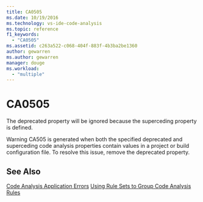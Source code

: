 ```yaml
---
title: CA0505
ms.date: 10/19/2016
ms.technology: vs-ide-code-analysis
ms.topic: reference
f1_keywords:
  - "CA0505"
ms.assetid: c263a522-c068-404f-883f-4b3ba2be1360
author: gewarren
ms.author: gewarren
manager: douge
ms.workload:
  - "multiple"
---
```

# CA0505
The deprecated property will be ignored because the superceding property is defined.

 Warning CA505 is generated when both the specified deprecated and superceding code analysis properties contain values in a project or build configuration file. To resolve this issue, remove the deprecated property.

## See Also
 [Code Analysis Application Errors](../code-quality/code-analysis-application-errors.md)
 [Using Rule Sets to Group Code Analysis Rules](../code-quality/using-rule-sets-to-group-code-analysis-rules.md)
